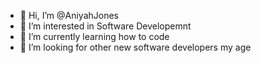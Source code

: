 - 👋 Hi, I’m @AniyahJones
- 👀 I’m interested in Software Developemnt
- 🌱 I’m currently learning how to code
- 💞️ I’m looking for other new software developers my age
<!---
AniyahJones/AniyahJones is a ✨ special ✨ repository because its `README.md` (this file) appears on your GitHub profile.
You can click the Preview link to take a look at your changes.
--->

